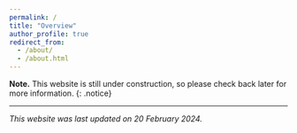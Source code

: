 ```yaml
---
permalink: /
title: "Overview"
author_profile: true
redirect_from: 
  - /about/
  - /about.html
---
```


__Note.__ This website is still under construction, so please check back later for more information.
{: .notice}

---
_This website was last updated on 20 February 2024._
